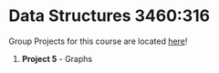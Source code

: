 # Data Structures 3460:316

Group Projects for this course are located [here](https://github.com/sdg31/DataStructures)!

1. **Project 5** - Graphs
